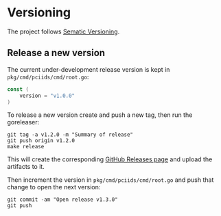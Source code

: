 # Versioning

The project follows [Sematic Versioning](https://semver.org/).

## Release a new version

The current under-development release version is kept in
`pkg/cmd/pciids/cmd/root.go`:

```go
const (
    version = "v1.0.0"
)
```

To release a new version create and push a new tag, then run the goreleaser:

```shell
git tag -a v1.2.0 -m "Summary of release"
git push origin v1.2.0
make release
```

This will create the corresponding
[GitHub Releases page](https://github.com/powersj/pciids/releases/) and
upload the artifacts to it.

Then increment the version in `pkg/cmd/pciids/cmd/root.go` and push that
change to open the next version:

```shell
git commit -am "Open release v1.3.0"
git push
```
